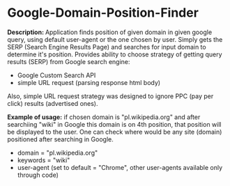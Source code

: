 # Google-Domain-Position-Finder
<b>Description: </b>Application finds position of given domain in given google query, using default user-agent or the one chosen by user. Simply gets the SERP (Search Engine Results Page) and searches for input domain to determine it's position. Provides ability to choose  strategy of getting query results (SERP) from Google search engine:

 - Google Custom Search API
 - simple URL request (parsing response html body)

Also, simple URL request strategy was designed to ignore PPC (pay per click) results (advertised ones).

<b>Example of usage:</b> if chosen domain is "pl.wikipedia.org" and after searchiing "wiki" in Google this domain is on 4th position, that position will be displayed to the user. One can check where would be any site (domain) positioned after searching in Google.

- domain = "pl.wikipedia.org"
- keywords = "wiki"
- user-agent (set to default = "Chrome", other user-agents available only through code)
